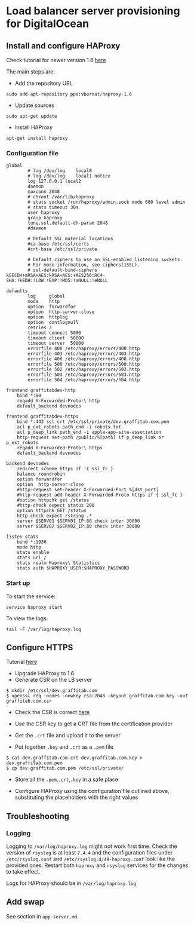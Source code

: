 # Load balancer server provisioning for DigitalOcean

## Install and configure HAProxy

Check tutorial for newer version 1.6
[here](https://www.digitalocean.com/community/tutorials/how-to-implement-ssl-termination-with-haproxy-on-ubuntu-14-04)

The main steps are:

* Add the repository URL
```
sudo add-apt-repository ppa:vbernat/haproxy-1.6
```

* Update sources
```
sudo apt-get update
```

* Install HAProxy
```
apt-get install haproxy
```

### Configuration file

```
global
        # log /dev/log    local0
        # log /dev/log    local1 notice
        log 127.0.0.1 local2
        daemon
        maxconn 2048
        # chroot /var/lib/haproxy
        # stats socket /run/haproxy/admin.sock mode 660 level admin
        # stats timeout 30s
        user haproxy
        group haproxy
        tune.ssl.default-dh-param 2048
        #daemon

        # Default SSL material locations
        #ca-base /etc/ssl/certs
        #crt-base /etc/ssl/private

        # Default ciphers to use on SSL-enabled listening sockets.
        # For more information, see ciphers(1SSL).
        # ssl-default-bind-ciphers kEECDH+aRSA+AES:kRSA+AES:+AES256:RC4-SHA:!kEDH:!LOW:!EXP:!MD5:!aNULL:!eNULL

defaults
        log     global
        mode    http
        option  forwardfor
        option  http-server-close
        option  httplog
        option  dontlognull
        retries 3
        timeout connect 5000
        timeout client  50000
        timeout server  50000
        errorfile 400 /etc/haproxy/errors/400.http
        errorfile 403 /etc/haproxy/errors/403.http
        errorfile 408 /etc/haproxy/errors/408.http
        errorfile 500 /etc/haproxy/errors/500.http
        errorfile 502 /etc/haproxy/errors/502.http
        errorfile 503 /etc/haproxy/errors/503.http
        errorfile 504 /etc/haproxy/errors/504.http

frontend graffitabdev-http
    bind *:80
    reqadd X-Forwarded-Proto:\ http
    default_backend devnodes

frontend graffitabdev-https
    bind *:443 ssl crt /etc/ssl/private/dev.graffitab.com.pem
    acl p_ext_robots path_end -i robots.txt
    acl p_deep_link path_end -i apple-app-site-association
    http-request set-path /public/%[path] if p_deep_link or p_ext_robots
    reqadd X-Forwarded-Proto:\ https
    default_backend devnodes

backend devnodes
    redirect scheme https if !{ ssl_fc }
    balance roundrobin
    option forwardfor
    option  http-server-close
    #http-request set-header X-Forwarded-Port %[dst_port]
    #http-request add-header X-Forwarded-Proto https if { ssl_fc }
    #option httpchk get /status
    #http-check expect status 200
    option httpchk GET /status
    http-check expect rstring .*
    server $SERV01 $SERV01_IP:80 check inter 30000
    server $SERV02 $SERV02_IP:80 check inter 30000

listen stats
    bind *:1936
    mode http
    stats enable
    stats uri /
    stats realm Haproxy\ Statistics
    stats auth $HAPROXY_USER:$HAPROXY_PASSWORD
```

### Start up

To start the service:
```
service haproxy start
```

To view the logs:
```
tail -F /var/log/haproxy.log
```

## Configure HTTPS

Tutorial [here](https://www.digitalocean.com/community/tutorials/how-to-implement-ssl-termination-with-haproxy-on-ubuntu-14-04)

* Upgrade HAProxy to 1.6
* Generate CSR on the LB server

```
$ mkdir /etc/ssl/dev.graffitab.com
$ openssl req -nodes -newkey rsa:2048 -keyout graffitab.com.key -out graffitab.com.csr
```

* Check the CSR is correct [here](https://decoder.link/result/?stored=c99c8254651dfe03754e1372ff154db7)

* Use the CSR key to get a CRT file from the certification provider

* Get the `.crt` file and upload it to the server

* Put together `.key` and `.crt` as a `.pem` file
```
$ cat dev.graffitab.com.crt dev.graffitab.com.key > dev.graffitab.com.pem
$ cp dev.graffitab.com.pem /etc/ssl/private/
```

* Store all the `.pem`,`.crt`,`.key` in a safe place

* Configure HAProxy using the configuration file outlined above, substituting the placeholders with the right values

## Troubleshooting

### Logging

Logging to `/var/log/haproxy.log` might not work first time. Check the version of `rsyslog` is at least `7.4.4` and
the configuration files under `/etc/rsyslog.conf` and `/etc/rsyslog.d/49-haproxy.conf` look like the provided ones.
Restart both `haproxy` and `rsyslog` services for the changes to take effect.

Logs for HAProxy should be in `/var/log/haproxy.log`

## Add swap

See section in `app-server.md`.

